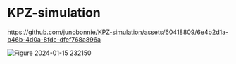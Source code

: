 # KPZ-simulation

https://github.com/junobonnie/KPZ-simulation/assets/60418809/6e4b2d1a-b46b-4d0a-8fdc-dfef768a896a

![Figure 2024-01-15 232150](https://github.com/junobonnie/KPZ-simulation/assets/60418809/6ee94e46-3e6e-426d-be0d-db435c3f7203)
